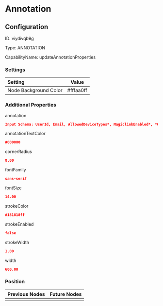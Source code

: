 # Annotation
## Configuration
ID:  viydivqb9g

Type: ANNOTATION 

CapabilityName: updateAnnotationProperties

### Settings
| Setting | Value  |
| :------------------------ | ---------------------------------------- |
| Node Background Color | #fffaa0ff | 

 




### Additional Properties
annotation
 ```json 
Input Schema: UserId, Email, AllowedDeviceTypes*, MagiclinkEnabled*, *Optional
```


annotationTextColor
 ```json 
#000000
```


cornerRadius
 ```json 
8.00
```


fontFamily
 ```json 
sans-serif
```


fontSize
 ```json 
14.00
```


strokeColor
 ```json 
#181818ff
```


strokeEnabled
 ```json 
false
```


strokeWidth
 ```json 
1.00
```


width
 ```json 
600.00
```




### Position
| Previous Nodes | Future Nodes |
| :------------- | ------------ |
|  |  |